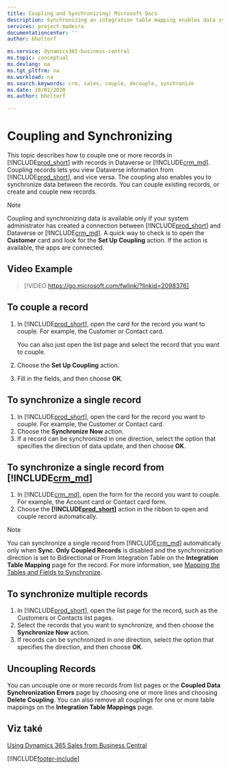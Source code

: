 ```yaml
---
title: Coupling and Synchronizing| Microsoft Docs
description: Synchronizing an integration table mapping enables data syncing in all records in a table in Business Central and Dynamics 365 Sales table that are coupled.
services: project-madeira
documentationcenter: ''
author: bholtorf

ms.service: dynamics365-business-central
ms.topic: conceptual
ms.devlang: na
ms.tgt_pltfrm: na
ms.workload: na
ms.search.keywords: crm, sales, couple, decouple, synchronize
ms.date: 10/01/2020
ms.author: bholtorf

---
```


# Coupling and Synchronizing
This topic describes how to couple one or more records in [!INCLUDE[prod_short](includes/prod_short.md)] with records in Dataverse or [!INCLUDE[crm_md](includes/crm_md.md)]. Coupling records lets you view Dataverse information from [!INCLUDE[prod_short](includes/prod_short.md)], and vice versa. The coupling also enables you to synchronize data between the records. You can couple existing records, or create and couple new records.

> [!Note]
> Coupling and synchronizing data is available only if your system administrator has created a connection between [!INCLUDE[prod_short](includes/prod_short.md)] and Dataverse or [!INCLUDE[crm_md](includes/crm_md.md)]. A quick way to check is to open the **Customer** card and look for the **Set Up Coupling** action. If the action is available, the apps are connected.

## Video Example

> [!VIDEO https://go.microsoft.com/fwlink/?linkid=2098376]

## To couple a record
1. In [!INCLUDE[prod_short](includes/prod_short.md)], open the card for the record you want to couple. For example, the Customer or Contact card.

   You can also just open the list page and select the record that you want to couple.

2. Choose the **Set Up Coupling** action.
3. Fill in the fields, and then choose **OK**.

## To synchronize a single record
1. In [!INCLUDE[prod_short](includes/prod_short.md)], open the card for the record you want to couple. For example, the Customer or Contact card.
2. Choose the **Synchronize Now** action.
3. If a record can be synchronized in one direction, select the option that specifies the direction of data update, and then choose **OK**.

## To synchronize a single record from [!INCLUDE[crm_md](includes/crm_md.md)]
1. In [!INCLUDE[crm_md](includes/crm_md.md)], open the form for the record you want to couple. For example, the Account card or Contact card form.
2. Choose the **[!INCLUDE[prod_short](includes/prod_short.md)]** action in the ribbon to open and couple record automatically.

> [!Note]
> You can synchronize a single record from [!INCLUDE[crm_md](includes/crm_md.md)] automatically only when **Sync. Only Coupled Records** is disabled and the synchronization direction is set to Bidirectional or From Integration Table on the **Integration Table Mapping** page for the record. For more information, see [Mapping the Tables and Fields to Synchronize](admin-how-to-modify-table-mappings-for-synchronization.md#creating-new-records).

## To synchronize multiple records
1. In [!INCLUDE[prod_short](includes/prod_short.md)], open the list page for the record, such as the Customers or Contacts list pages.
2. Select the records that you want to synchronize, and then choose the **Synchronize Now** action.
3. If records can be synchronized in one direction, select the option that specifies the direction, and then choose **OK**.

## Uncoupling Records
You can uncouple one or more records from list pages or the **Coupled Data Synchronization Errors** page by choosing one or more lines and choosing **Delete Coupling**. You can also remove all couplings for one or more table mappings on the **Integration Table Mappings** page.

## Viz také
[Using Dynamics 365 Sales from Business Central](marketing-integrate-dynamicscrm.md)


[!INCLUDE[footer-include](includes/footer-banner.md)]
